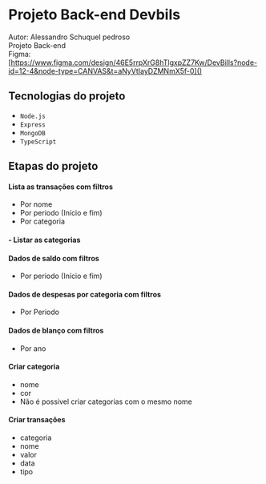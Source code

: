 # Projeto Back-end Devbils

Autor: Alessandro Schuquel pedroso  
Projeto Back-end  
Figma: [https://www.figma.com/design/46E5rrpXrG8hTlgxpZZ7Kw/DevBills?node-id=12-4&node-type=CANVAS&t=aNyVtIayDZMNmX5f-0]()

## Tecnologias do projeto

- `Node.js`
- `Express`
- `MongoDB`
- `TypeScript`

## Etapas do projeto

#### Lista as transações com filtros

- Por nome
- Por periodo (Início e fim)
- Por categoria

#### - Listar as categorias

#### Dados de saldo com filtros

- Por periodo (Início e fim)

#### Dados de despesas por categoria com filtros

- Por Periodo

#### Dados de blanço com filtros

- Por ano

#### Criar categoria

- nome
- cor
- Não é possivel criar categorias com o mesmo nome

#### Criar transações

- categoria
- nome
- valor
- data
- tipo

##
